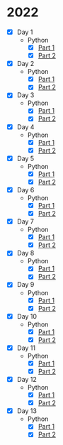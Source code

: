 # 2022

* [x] Day 1
  * Python
    * [x] [Part 1](1/python/1.py)
    * [x] [Part 2](1/python/2.py)
* [x] Day 2
  * Python
    * [x] [Part 1](2/python/1.py)
    * [x] [Part 2](2/python/2.py)
* [x] Day 3
  * Python
    * [x] [Part 1](3/python/1.py)
    * [x] [Part 2](3/python/2.py)
* [x] Day 4
  * Python
    * [x] [Part 1](4/python/1.py)
    * [x] [Part 2](4/python/2.py)
* [x] Day 5
  * Python
    * [x] [Part 1](5/python/1.py)
    * [x] [Part 2](5/python/2.py)
* [x] Day 6
  * Python
    * [x] [Part 1](6/python/1.py)
    * [x] [Part 2](6/python/2.py)
* [x] Day 7
  * Python
    * [x] [Part 1](7/python/1.py)
    * [x] [Part 2](7/python/2.py)
* [x] Day 8
  * Python
    * [x] [Part 1](8/python/1.py)
    * [x] [Part 2](8/python/2.py)
* [x] Day 9
  * Python
    * [x] [Part 1](9/python/1.py)
    * [x] [Part 2](9/python/2.py)
* [x] Day 10
  * Python
    * [x] [Part 1](10/python/1.py)
    * [x] [Part 2](10/python/2.py)
* [x] Day 11
  * Python
    * [x] [Part 1](11/python/1.py)
    * [x] [Part 2](11/python/2.py)
* [x] Day 12
  * Python
    * [x] [Part 1](12/python/1.py)
    * [x] [Part 2](12/python/2.py)
* [x] Day 13
  * Python
    * [x] [Part 1](13/python/1.py)
    * [x] [Part 2](13/python/2.py)
